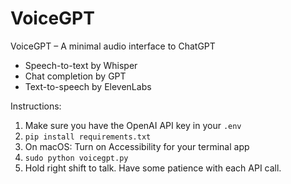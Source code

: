 # VoiceGPT
VoiceGPT – A minimal audio interface to ChatGPT

- Speech-to-text by Whisper
- Chat completion by GPT
- Text-to-speech by ElevenLabs

Instructions:

1. Make sure you have the OpenAI API key in your `.env`
2. `pip install requirements.txt`
3. On macOS: Turn on Accessibility for your terminal app
4. `sudo python voicegpt.py`
5. Hold right shift to talk. Have some patience with each API call.
